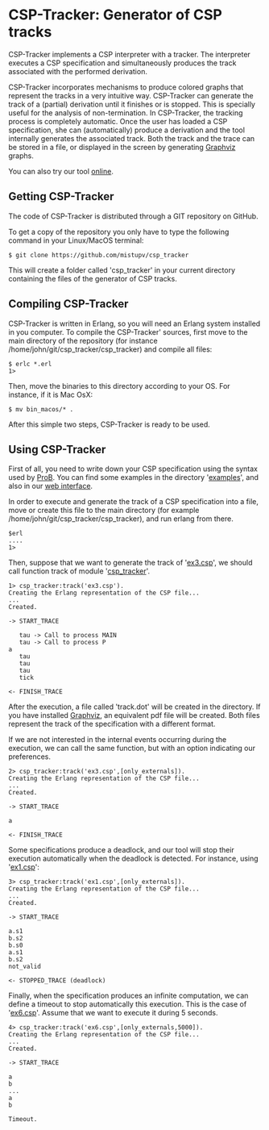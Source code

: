 CSP-Tracker: Generator of CSP tracks
=================================

CSP-Tracker implements a CSP interpreter with a tracker.
The interpreter executes a CSP specification and simultaneously produces the track associated with the performed derivation.

CSP-Tracker incorporates mechanisms to produce colored graphs that represent the tracks in a very intuitive way.
CSP-Tracker can generate the track of a (partial) derivation until it finishes or is stopped. This is specially useful for the analysis of non-termination.
In CSP-Tracker, the tracking process is completely automatic.
Once the user has loaded a CSP specification, she can (automatically) produce a derivation and the tool internally generates the associated track.
Both the track and the trace can be stored in a file, or displayed in the screen by generating [Graphviz](http://www.graphviz.org/) graphs.

You can also try our tool [online](http://kaz.dsic.upv.es/csp_tracker.html).

Getting CSP-Tracker
----------------
The code of CSP-Tracker is distributed through a GIT repository on GitHub.

To get a copy of the repository you only have to type the following command in your Linux/MacOS 
terminal:

    $ git clone https://github.com/mistupv/csp_tracker

This will create a folder called 'csp_tracker' in your current directory containing the
files of the generator of CSP tracks.

Compiling CSP-Tracker
----------------

CSP-Tracker is written in Erlang, so you will need an Erlang
system installed in you computer. To compile the CSP-Tracker' sources, first move to the main directory of the repository (for instance /home/john/git/csp_tracker/csp_tracker) and compile all files:

	$ erlc *.erl
    1> 

Then, move the binaries to this directory according to your OS. For instance, if it is Mac OsX:

	$ mv bin_macos/* .

After this simple two steps, CSP-Tracker is ready to be used.

Using CSP-Tracker
-------------

First of all, you need to write down your CSP specification using the syntax used by [ProB](http://www.stups.uni-duesseldorf.de/ProB/index.php5/CSP-M_Syntax). You can find some examples in the directory '[examples](https://github.com/mistupv/csp_tracker/tree/master/csp_tracker/examples)', and also in our [web interface](http://kaz.dsic.upv.es/csp_tracker.html).

In order to execute and generate the track of a CSP specification into a file, move or create this file to the main directory (for example /home/john/git/csp_tracker/csp_tracker), and run erlang from there.

	$erl
	....
	1>

Then, suppose that we want to generate the track of '[ex3.csp](https://github.com/mistupv/csp_tracker/blob/master/csp_tracker/examples/ex3.csp)', we should call function track of module '[csp_tracker](https://github.com/mistupv/csp_tracker/blob/master/csp_tracker/csp_tracker.erl)'.

	1> csp_tracker:track('ex3.csp').
	Creating the Erlang representation of the CSP file...
	...
	Created.

	-> START_TRACE

	   tau -> Call to process MAIN
	   tau -> Call to process P
	a
	   tau
	   tau
	   tau
	   tick

	<- FINISH_TRACE


After the execution, a file called 'track.dot' will be created in the directory. If you have installed [Graphviz](http://www.graphviz.org/), an equivalent pdf file will be created. Both files represent the track of the specification with a different format.

If we are not interested in the internal events occurring during the execution, we can call the same function, but with an option indicating our preferences.

	2> csp_tracker:track('ex3.csp',[only_externals]).
	Creating the Erlang representation of the CSP file...
	...
	Created.

	-> START_TRACE

	a

	<- FINISH_TRACE

Some specifications produce a deadlock, and our tool will stop their execution automatically when the deadlock is detected. For instance, using '[ex1.csp](https://github.com/mistupv/csp_tracker/blob/master/csp_tracker/examples/ex1.csp)':


	3> csp_tracker:track('ex1.csp',[only_externals]).
	Creating the Erlang representation of the CSP file...
	...
	Created.

	-> START_TRACE

	a.s1
	b.s2
	b.s0
	a.s1
	b.s2
	not_valid

	<- STOPPED_TRACE (deadlock)


Finally, when the specification produces an infinite computation, we can define a timeout to stop automatically this execution. This is the case of '[ex6.csp](https://github.com/mistupv/csp_tracker/blob/master/csp_tracker/examples/ex6.csp)'. Assume that we want to execute it during 5 seconds.


	4> csp_tracker:track('ex6.csp',[only_externals,5000]).
	Creating the Erlang representation of the CSP file...
	...
	Created.

	-> START_TRACE

	a
	b
	...
	a
	b

	Timeout.
